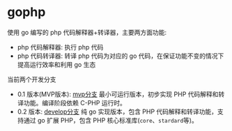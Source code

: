 # gophp

使用 go 编写的 php 代码解释器+转译器，主要两方面功能:

- php 代码解释器: 执行 php 代码
- php 代码转译器: 转译 php 代码为对应的 go 代码，在保证功能不变的情况下提高运行效率和利用 go 生态

当前两个开发分支

- 0.1 版本(MVP版本): [mvp分支](https://github.com/heyuuu/gophp/tree/mvp) 最小可运行版本，初步实现 PHP 代码解释和转译功能。编译阶段依赖 C-PHP 运行时。
- 0.2 版本: [develop分支](https://github.com/heyuuu/gophp/tree/develop) 纯 go 实现版本，包含 PHP 代码解释和转译功能，支持通过 go 扩展 PHP，包含 PHP
  核心标准库(`core`、`stardard`等)。
